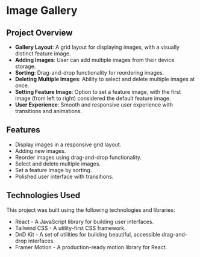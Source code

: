 # Image Gallery

## Project Overview

- **Gallery Layout**: A grid layout for displaying images, with a visually distinct feature image.
- **Adding Images**: User can add multiple images from their device storage.
- **Sorting**: Drag-and-drop functionality for reordering images.
- **Deleting Multiple Images**: Ability to select and delete multiple images at once.
- **Setting Feature Image**: Option to set a feature image, with the first image (from left to right) considered the default feature image.
- **User Experience**: Smooth and responsive user experience with transitions and animations.

## Features

- Display images in a responsive grid layout.
- Adding new images.
- Reorder images using drag-and-drop functionality.
- Select and delete multiple images.
- Set a feature image by sorting.
- Polished user interface with transitions.

## Technologies Used

This project was built using the following technologies and libraries:

- React - A JavaScript library for building user interfaces.
- Tailwind CSS - A utility-first CSS framework.
- DnD Kit - A set of utilities for building beautiful, accessible drag-and-drop interfaces.
- Framer Motion - A production-ready motion library for React.
